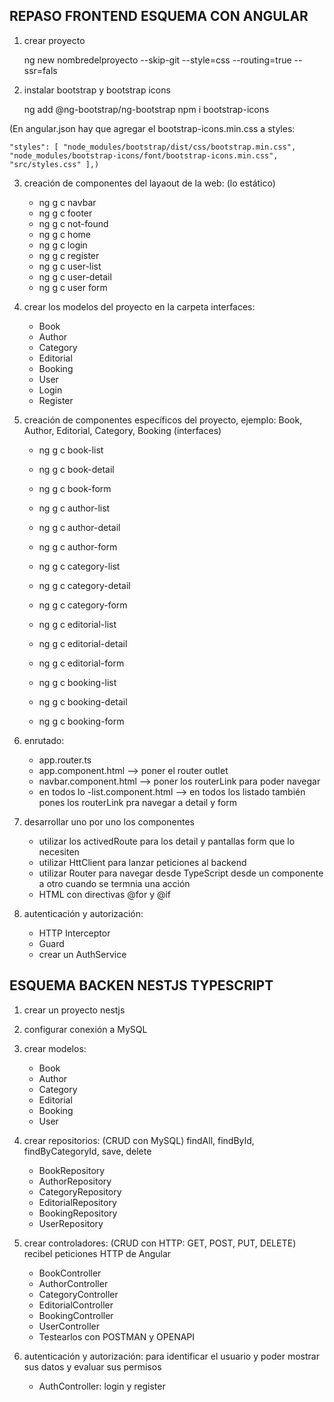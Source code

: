 
## REPASO FRONTEND ESQUEMA CON ANGULAR

1. crear proyecto 
    
    ng new nombredelproyecto --skip-git --style=css --routing=true --ssr=fals

2. instalar bootstrap y bootstrap icons

    ng add @ng-bootstrap/ng-bootstrap
    npm i bootstrap-icons

(En angular.json hay que agregar el bootstrap-icons.min.css a styles:

    "styles": [ "node_modules/bootstrap/dist/css/bootstrap.min.css", "node_modules/bootstrap-icons/font/bootstrap-icons.min.css", "src/styles.css" ],)

3. creación de componentes del layaout de la web: (lo estático)

    * ng g c navbar
    * ng g c footer
    * ng g c not-found
    * ng g c home
    * ng g c login
    * ng g c register
    * ng g c user-list
    * ng g c user-detail
    * ng g c user form

4. crear los modelos del proyecto en la carpeta interfaces:

    * Book
    * Author
    * Category
    * Editorial
    * Booking
    * User
    * Login
    * Register

5. creación de componentes específicos del proyecto, ejemplo: Book, Author, Editorial, Category, Booking (interfaces)

    * ng g c book-list
    * ng g c book-detail
    * ng g c book-form

    * ng g c author-list
    * ng g c author-detail
    * ng g c author-form
    
    * ng g c category-list
    * ng g c category-detail
    * ng g c category-form

    * ng g c editorial-list
    * ng g c editorial-detail
    * ng g c editorial-form
    
    * ng g c booking-list
    * ng g c booking-detail
    * ng g c booking-form

6. enrutado:

    * app.router.ts
    * app.component.html --> poner el router outlet
    * navbar.component.html --> poner los routerLink para poder navegar
    * en todos lo -list.component.html --> en todos los listado también pones los routerLink pra navegar a detail y form

7. desarrollar uno por uno los componentes

    * utilizar los activedRoute para los detail y pantallas form que lo necesiten
    * utilizar HttClient para lanzar peticiones al backend
    * utilizar Router para navegar desde TypeScript desde un componente a otro cuando se termnia una acción
    * HTML con directivas @for y @if

8. autenticación y autorización:

    * HTTP Interceptor
    * Guard
    * crear un AuthService

## ESQUEMA BACKEN NESTJS TYPESCRIPT

1. crear un proyecto nestjs

2. configurar conexión a MySQL

3. crear modelos:

    * Book
    * Author
    * Category
    * Editorial
    * Booking
    * User

4. crear repositorios: (CRUD con MySQL) findAll, findById, findByCategoryId, save, delete

    * BookRepository
    * AuthorRepository
    * CategoryRepository
    * EditorialRepository
    * BookingRepository
    * UserRepository

5. crear controladores: (CRUD con HTTP: GET, POST, PUT, DELETE) recibel peticiones HTTP de Angular

    * BookController
    * AuthorController
    * CategoryController
    * EditorialController
    * BookingController
    * UserController
    * Testearlos con POSTMAN y OPENAPI

6. autenticación y autorización: para identificar el usuario y poder mostrar sus datos y evaluar sus permisos

    * AuthController: login y register
    

